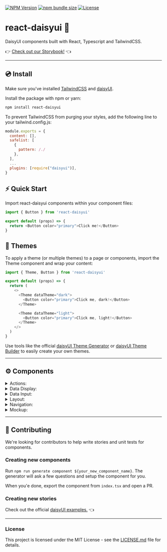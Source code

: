 [![NPM Version](https://img.shields.io/npm/v/react-daisyui.svg?branch=master)](https://www.npmjs.com/package/react-daisyui) [![npm bundle size](https://img.shields.io/bundlephobia/minzip/react-daisyui)](https://bundlephobia.com/result?p=react-daisyui) [![License](https://img.shields.io/npm/l/react-daisyui.svg)](https://github.com/daisyui/react-daisyui/blob/master/LICENSE)

# react-daisyui 🌼

DaisyUI components built with React, Typescript and TailwindCSS.

👉 <a href="https://react.daisyui.com/">Check out our Storybook!</a> 👈

---

## 💿 Install

Make sure you've installed <a href="https://tailwindcss.com/docs/installation">TailwindCSS</a> and <a href="https://daisyui.com/docs/install/">daisyUI</a>.

Install the package with npm or yarn:

```bash
npm install react-daisyui
```

To prevent TailwindCSS from purging your styles, add the following line to your tailwind.config.js:

```js
module.exports = {
  content: [],
  safelist: [
    {
      pattern: /./
    },
  ],
  ...
  plugins: [require("daisyui")],
}
```

## ⚡ Quick Start

Import react-daisyui components within your component files:

```js
import { Button } from 'react-daisyui'

export default (props) => {
  return <Button color="primary">Click me!</Button>
}
```

## 🎨 Themes

To apply a theme (or multiple themes) to a page or components, import the Theme component and wrap your content:

```js
import { Theme, Button } from 'react-daisyui'

export default (props) => {
  return (
    <>
      <Theme dataTheme="dark">
        <Button color="primary">Click me, dark!</Button>
      </Theme>

      <Theme dataTheme="light">
        <Button color="primary">Click me, light!</Button>
      </Theme>
    </>
  )
}
```

Use tools like the official <a href="https://daisyui.com/theme-generator/">daisyUI Theme Generator</a> or <a href="https://themes.ionevolve.com/">daisyUI Theme Builder</a> to easily create your own themes.

---

## ⚙️ Components

<details>
<summary>Actions:</summary>
  
- [x] <a href="https://react.daisyui.com/?path=/story/actions-button">Button</a>
- [X] <a href="https://react.daisyui.com/?path=/story/actions-dropdown">Dropdown</a>
- [X] <a href="https://react.daisyui.com/?path=/story/actions-modal">Modal</a>
- [X] <a href="https://react.daisyui.com/?path=/story/actions-swap">Swap</a>
</details>

<details>
<summary>Data Display:</summary>
  
- [x] <a href="https://react.daisyui.com/?path=/story/data-display-alert">Alert</a>
- [X] <a href="https://react.daisyui.com/?path=/story/data-display-avatar">Avatar</a>
- [X] <a href="https://react.daisyui.com/?path=/story/data-display-badge">Badge</a>
- [X] <a href="https://react.daisyui.com/?path=/story/data-display-card">Card</a>
- [X] <a href="https://react.daisyui.com/?path=/story/data-display-carousel">Carousel</a>
- [X] <a href="https://react.daisyui.com/?path=/story/data-display-collapse">Collapse</a>
- [X] <a href="https://react.daisyui.com/?path=/story/data-display-countdown">Countdown</a>
- [X] <a href="https://react.daisyui.com/?path=/story/data-display-kbd">Kbd</a>
- [X] <a href="https://react.daisyui.com/?path=/story/data-display-progress">Progress</a>
- [X] <a href="https://react.daisyui.com/?path=/story/data-display-radial-progress">Radial Progress</a>
- [X] <a href="https://react.daisyui.com/?path=/story/data-display-stats">Stats</a>
- [X] <a href="https://react.daisyui.com/?path=/story/data-display-table">Table</a>
- [X] <a href="https://react.daisyui.com/?path=/story/data-display-tooltip">Tooltip</a>
</details>

<details>
<summary>Data Input:</summary>

- [X] <a href="https://react.daisyui.com/?path=/story/data-input-checkbox">Checkbox</a>
- [X] <a href="https://react.daisyui.com/?path=/story/data-input-input">Input</a>
- [X] <a href="https://react.daisyui.com/?path=/story/data-input-radio">Radio</a>
- [X] <a href="https://react.daisyui.com/?path=/story/data-input-range">Range</a>
- [X] <a href="https://react.daisyui.com/?path=/story/data-input-rating">Rating</a>
- [X] <a href="https://react.daisyui.com/?path=/story/data-input-select">Select</a>
- [X] <a href="https://react.daisyui.com/?path=/story/data-input-textarea">Textarea</a>
- [X] <a href="https://react.daisyui.com/?path=/story/data-input-toggle">Toggle</a>
</details>

<details>
<summary>Layout:</summary>

- [X] <a href="https://react.daisyui.com/?path=/story/layout-artboard">Artboard</a>
- [x] <a href="https://react.daisyui.com/?path=/story/layout-buttongroup">Button-Group</a>
- [X] <a href="https://react.daisyui.com/?path=/story/layout-divider">Divider</a>
- [X] <a href="https://react.daisyui.com/?path=/story/layout-drawer">Drawer</a>
- [X] <a href="https://react.daisyui.com/?path=/story/layout-footer">Footer</a>
- [X] <a href="https://react.daisyui.com/?path=/story/layout-hero">Hero</a>
- [X] <a href="https://react.daisyui.com/?path=/story/layout-indicator">Indicator</a>
- [X] <a href="https://react.daisyui.com/?path=/story/layout-inputgroup">Input Group</a>
- [X] <a href="https://react.daisyui.com/?path=/story/layout-mask">Mask</a>
- [X] <a href="https://react.daisyui.com/?path=/story/layout-stack">Stack</a>
</details>

<details>
<summary>Navigation:</summary>

- [X] <a href="https://react.daisyui.com/?path=/story/navigation-breadcrumbs">Breadcrumbs</a>
- [X] <a href="https://react.daisyui.com/?path=/story/navigation-link">Link</a>
- [X] <a href="https://react.daisyui.com/?path=/story/navigation-menu">Menu</a>
- [X] <a href="https://react.daisyui.com/?path=/story/navigation-navbar">Navbar</a>
- [X] <a href="https://react.daisyui.com/?path=/story/navigation-pagination">Pagination</a>
- [X] <a href="https://react.daisyui.com/?path=/story/navigation-steps">Steps</a>
- [X] <a href="https://react.daisyui.com/?path=/story/navigation-tabs">Tabs</a>
</details>

<details>
<summary>Mockup:</summary>

- [X] <a href="https://react.daisyui.com/?path=/story/mockup-code">Code</a>
- [X] <a href="https://react.daisyui.com/?path=/story/mockup-phone">Phone</a>
- [X] <a href="https://react.daisyui.com/?path=/story/mockup-window">Window</a>
</details>

---

## 🤝 Contributing

We're looking for contributors to help write stories and unit tests for components.

### Creating new components

Run `npm run generate component ${your_new_component_name}`. The generator will ask a few questions and setup the component for you.

When you'e done, export the component from `index.tsx` and open a PR.

### Creating new stories

Check out the official <a href="https://daisyui.com/components/">daisyUI examples.</a> 👈

---

### License

This project is licensed under the MIT License - see the [LICENSE.md](https://github.com/daisyui/react-daisyui/blob/main/LICENSE) file for details.
